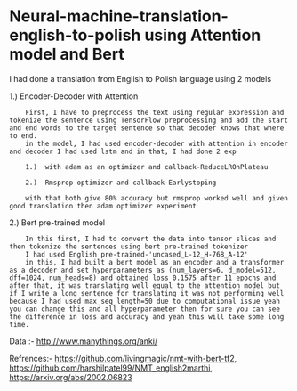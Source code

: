 # Neural-machine-translation-english-to-polish using Attention model and Bert 
I had done a translation from English to Polish language using 2 models

  1.) Encoder-Decoder with Attention 
  
  
        First, I have to preprocess the text using regular expression and tokenize the sentence using TensorFlow preprocessing and add the start and end words to the target sentence so that decoder knows that where to end.
        in the model, I had used encoder-decoder with attention in encoder and decoder I had used lstm and in that, I had done 2 exp 
        
        1.)  with adam as an optimizer and callback-ReduceLROnPlateau 
        
        2.)  Rmsprop optimizer and callback-Earlystoping 
        
        with that both give 80% accuracy but rmsprop worked well and given good translation then adam optimizer experiment 
        
  2.) Bert pre-trained model
  
  
        In this first, I had to convert the data into tensor slices and then tokenize the sentences using bert pre-trained tokenizer 
        I had used English pre-trained-'uncased_L-12_H-768_A-12' 
        in this, I had built a bert model as an encoder and a transformer as a decoder and set hyperparameters as (num_layers=6, d_model=512, dff=1024, num_heads=8) and obtained loss 0.1575 after 11 epochs and after that, it was translating well equal to the attention model but if I write a long sentence for translating it was not performing well because I had used max_seq_length=50 due to computational issue yeah you can change this and all hyperparameter then for sure you can see the difference in loss and accuracy and yeah this will take some long time.
        
        
Data :- http://www.manythings.org/anki/
 
Refrences:-
https://github.com/livingmagic/nmt-with-bert-tf2, 
https://github.com/harshilpatel99/NMT_english2marthi, 
https://arxiv.org/abs/2002.06823
